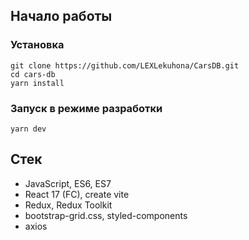 ## Начало работы

### Установка

```shell
git clone https://github.com/LEXLekuhona/CarsDB.git
cd cars-db
yarn install
```

### Запуск в режиме разработки

```shell
yarn dev
```

## Стек

- JavaScript, ES6, ES7
- React 17 (FC), create vite
- Redux, Redux Toolkit
- bootstrap-grid.css, styled-components
- axios